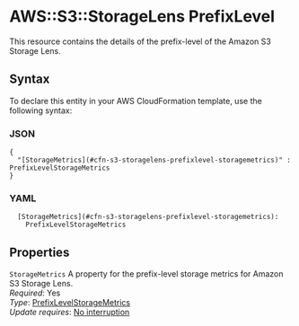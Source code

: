 # AWS::S3::StorageLens PrefixLevel<a name="aws-properties-s3-storagelens-prefixlevel"></a>

This resource contains the details of the prefix\-level of the Amazon S3 Storage Lens\.

## Syntax<a name="aws-properties-s3-storagelens-prefixlevel-syntax"></a>

To declare this entity in your AWS CloudFormation template, use the following syntax:

### JSON<a name="aws-properties-s3-storagelens-prefixlevel-syntax.json"></a>

```
{
  "[StorageMetrics](#cfn-s3-storagelens-prefixlevel-storagemetrics)" : PrefixLevelStorageMetrics
}
```

### YAML<a name="aws-properties-s3-storagelens-prefixlevel-syntax.yaml"></a>

```
  [StorageMetrics](#cfn-s3-storagelens-prefixlevel-storagemetrics): 
    PrefixLevelStorageMetrics
```

## Properties<a name="aws-properties-s3-storagelens-prefixlevel-properties"></a>

`StorageMetrics`  <a name="cfn-s3-storagelens-prefixlevel-storagemetrics"></a>
A property for the prefix\-level storage metrics for Amazon S3 Storage Lens\.  
*Required*: Yes  
*Type*: [PrefixLevelStorageMetrics](aws-properties-s3-storagelens-prefixlevelstoragemetrics.md)  
*Update requires*: [No interruption](https://docs.aws.amazon.com/AWSCloudFormation/latest/UserGuide/using-cfn-updating-stacks-update-behaviors.html#update-no-interrupt)